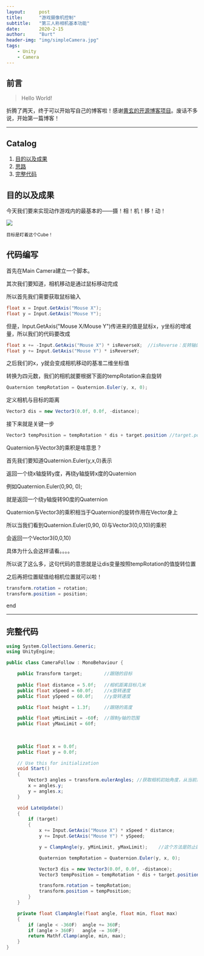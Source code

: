 ```yaml
---
layout:     post
title:      "游戏摄像机控制"
subtitle:   "第三人称相机基本功能"
date:       2020-2-15
author:     "Burt"
header-img: "img/simpleCamera.jpg"
tags:
    - Unity
    - Camera
---
```




## 前言

> Hello World!

折腾了两天，终于可以开始写自己的博客啦！感谢[黄玄的开源博客项目](https://github.com/Huxpro/huxblog-boilerplate)。废话不多说，开始第一篇博客！

---

## Catalog


1. [目的以及成果](#目的以及成果)
4. [思路](#思路)
3. [完整代码](#完整代码)








## 目的以及成果 



今天我们要来实现动作游戏内的最基本的——摄！相！机！移！动！

![](D:\BlogSpace\img\in-post\post-js-version\revolve.gif)

<small class="img-hint">目标是盯着这个Cube！</small>



## 代码编写

首先在Main Camera建立一个脚本。

其次我们要知道，相机移动是通过鼠标移动完成

所以首先我们需要获取鼠标输入

```c#
float x = Input.GetAxis("Mouse X");
float y = Input.GetAxis("Mouse Y");
```

但是，Input.GetAxis("Mouse X/Mouse Y")传进来的值是鼠标x，y坐标的增减量，所以我们的代码要改成

```c#
float x += -Input.GetAxis("Mouse X") * isReverseX;	//isReverse：反转轴的值，1或者是-1
float y += Input.GetAxis("Mouse Y") * isReverseY;
```

之后我们的x，y就会变成相机移动的基准二维坐标值

转换为四元数，我们的相机就要根据下面的tempRotation来自旋转

```c#
Quaternion tempRotation = Quaternion.Euler(y, x, 0);
```

定义相机与目标的距离
```c#
Vector3 dis = new Vector3(0.0f, 0.0f, -distance);
```

接下来就是关键一步

```c#
Vector3 tempPosition = tempRotation * dis + target.position	//target.position是角色偏移量
```

Quaternion与Vector3的乘积是啥意思？

首先我们要知道Quaternion.Euler(y,x,0)表示

返回一个绕x轴旋转y度，再绕y轴旋转x度的Quaternion

例如Quaternion.Euler(0,90, 0);

就是返回一个绕y轴旋转90度的Quaternion

Quaternion与Vector3的乘积相当于Quaternion的旋转作用在Vector身上

所以当我们看到Quaternion.Euler(0,90, 0)与Vector3(0,0,10)的乘积

会返回一个Vector3(0,0,10)

具体为什么会这样请看。。。。

所以说了这么多，这句代码的意思就是让dis变量按照tempRotation的值旋转位置

之后再把位置赋值给相机位置就可以啦！
```c#
transform.rotation = rotation;
transform.position = position;
```



end

-----





## 完整代码

```c#
using System.Collections.Generic;
using UnityEngine;

public class CameraFollow : MonoBehaviour {

    public Transform target;		//跟随的目标
    
    public float distance = 5.0f;	//相机距离目标几米
    public float xSpeed = 60.0f;	//x旋转速度
    public float ySpeed = 60.0f;	//y旋转速度

    public float height = 1.3f;		//跟随的高度

    public float yMinLimit = -60f;	//限制y轴的范围
    public float yMaxLimit = 60f;
    
    
    
    public float x = 0.0f;
    public float y = 0.0f;

    // Use this for initialization
    void Start()
    {
        Vector3 angles = transform.eulerAngles;	//获取相机初始角度，从当前角度开始旋转
        x = angles.y;
        y = angles.x;
    }

    void LateUpdate()
    {
        if (target)
        {
           	x += Input.GetAxis("Mouse X") * xSpeed * distance;
            y += Input.GetAxis("Mouse Y") * ySpeed;

            y = ClampAngle(y, yMinLimit, yMaxLimit);	//这个方法是防止四元数万向锁

            Quaternion tempRotation = Quaternion.Euler(y, x, 0);

            Vector3 dis = new Vector3(0.0f, 0.0f, -distance);
            Vector3 tempPosition = tempRotation * dis + target.position + new Vector3(0,height,0);

            transform.rotation = tempRotation;
            transform.position = tempPosition;
        }
    }

    private float ClampAngle(float angle, float min, float max)
    {
        if (angle < -360F)	angle += 360F;
        if (angle > 360F)	angle -= 360F;
        return Mathf.Clamp(angle, min, max);
    }
}
```